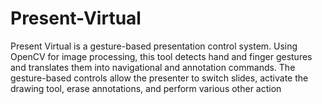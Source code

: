 # Present-Virtual
Present Virtual is a gesture-based presentation control system. Using OpenCV for image processing, this tool detects hand and finger gestures and translates them into navigational and annotation commands. The gesture-based controls allow the presenter to switch slides, activate the drawing tool, erase annotations, and perform various other action
